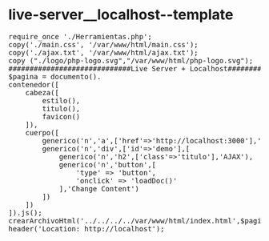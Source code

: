# live-server__localhost--template
<pre>
require_once './Herramientas.php';
copy('./main.css', '/var/www/html/main.css');
copy('./ajax.txt', '/var/www/html/ajax.txt');
copy ("./logo/php-logo.svg","/var/www/html/php-logo.svg");
#############################Live Server + Localhost##################
$pagina = documento().
contenedor([
    cabeza([
        estilo(),
        titulo(),
        favicon()
    ]),
    cuerpo([
        generico('n','a',['href'=>'http://localhost:3000'],'Home'),
        generico('n','div',['id'=>'demo'],[
            generico('n','h2',['class'=>'titulo'],'AJAX'),
            generico('n','button',[
                'type' => 'button',
                'onclick' => 'loadDoc()'
            ],'Change Content')
        ])
    ])
]).js();
crearArchivoHtml('../../../../var/www/html/index.html',$pagina);
header('Location: http://localhost');
</pre>
